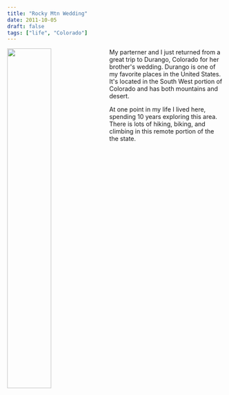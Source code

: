 ```yaml
---
title: "Rocky Mtn Wedding"
date: 2011-10-05
draft: false
tags: ["life", "Colorado"]
---
```

<img align="left" src="/blog/2011/10/cat.jpg" width="45%" style="margin-right: 10px">

My parterner and I just returned from a great trip to Durango, Colorado for her
brother's wedding. Durango is one of my favorite places in the United
States. It's located in the South West portion of Colorado and has both
mountains and desert.

At one point in my life I lived here, spending 10
years exploring this area. There is lots of hiking,
biking, and climbing in this remote portion of the the state.

